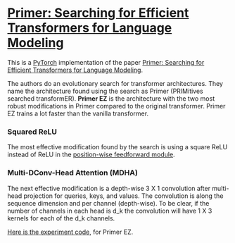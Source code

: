 # [Primer: Searching for Efficient Transformers for Language Modeling](https://nn.labml.ai/transformers/primer_ez/index.html)

This is a [PyTorch](https://pytorch.org) implementation of the paper
[Primer: Searching for Efficient Transformers for Language Modeling](https://arxiv.org/abs/2109.08668).

The authors do an evolutionary search for transformer architectures.
They name the architecture found using the search as Primer (PRIMitives searched transformER).
**Primer EZ** is the architecture with the two most robust modifications in Primer compared to
 the original transformer.
Primer EZ trains a lot faster than the vanilla transformer.

### Squared ReLU

The most effective modification found by the search is using a square ReLU instead of ReLU in
the [position-wise feedforward module](https://nn.labml.ai/transformers/feed_forward.html).

### Multi-DConv-Head Attention (MDHA)

The next effective modification is a depth-wise 3 X 1 convolution after multi-head projection
 for queries, keys, and values.
The convolution is along the sequence dimension and per channel (depth-wise).
To be clear, if the number of channels in each head is d_k the convolution will have 1 X 3
kernels for each of the d_k channels.

[Here is the experiment code](https://nn.labml.ai/transformers/primer_ez/experiment.html), for Primer EZ.
